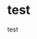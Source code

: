 # test
test                                                                                                                  
